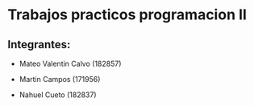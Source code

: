 # Trabajos practicos programacion II



## Integrantes:

- Mateo Valentin Calvo (182857)

- Martin Campos (171956)

- Nahuel Cueto (182837)
